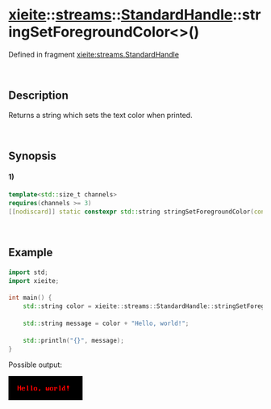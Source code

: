 # [xieite](../../../../../xieite.md)\:\:[streams](../../../../../streams.md)\:\:[StandardHandle](../../../standard_handle.md)\:\:stringSetForegroundColor\<\>\(\)
Defined in fragment [xieite:streams.StandardHandle](../../../../../../src/streams/standard_handle.cpp)

&nbsp;

## Description
Returns a string which sets the text color when printed.

&nbsp;

## Synopsis
#### 1)
```cpp
template<std::size_t channels>
requires(channels >= 3)
[[nodiscard]] static constexpr std::string stringSetForegroundColor(const xieite::graphics::Color<channels>& color) noexcept;
```

&nbsp;

## Example
```cpp
import std;
import xieite;

int main() {
    std::string color = xieite::streams::StandardHandle::stringSetForegroundColor(xieite::streams::Color<3>(255, 0, 0));

    std::string message = color + "Hello, world!";

    std::println("{}", message);
}
```
Possible output:

![image](./set_foreground_color.png)
